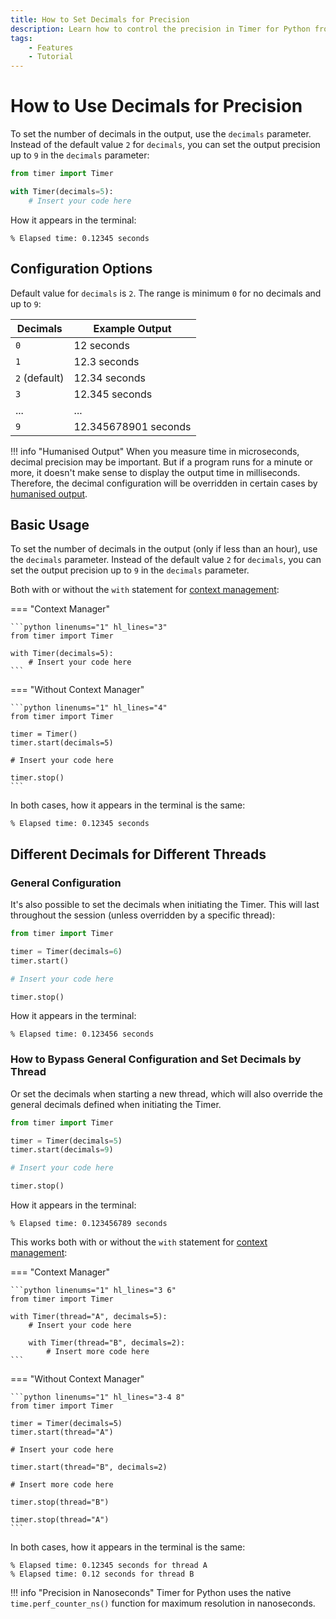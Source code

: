 ```yaml
---
title: How to Set Decimals for Precision
description: Learn how to control the precision in Timer for Python from 0 to 9 decimals. Includes code examples for beginners and advanced users.
tags:
    - Features
    - Tutorial
---
```


# How to Use Decimals for Precision
To set the number of decimals in the output, use the `decimals` parameter. Instead of the default value `2` for `decimals`, you can set the output precision up to `9` in the `decimals` parameter:

```python linenums="1" hl_lines="3"
from timer import Timer

with Timer(decimals=5):
    # Insert your code here
```

How it appears in the terminal:

```text title=""
% Elapsed time: 0.12345 seconds
```

## Configuration Options
Default value for `decimals` is `2`. The range is minimum `0` for no decimals and up to `9`:

| Decimals | Example Output |
| --- | --- |
| `0` | 12 seconds |
| `1` | 12.3 seconds |
| `2` (default) | 12.34 seconds |
| `3` | 12.345 seconds |
| ... | ...
| `9` | 12.345678901 seconds |

!!! info "Humanised Output"
    When you measure time in microseconds, decimal precision may be important. But if a program runs for a minute or more, it doesn't make sense to display the output time in milliseconds. Therefore, the decimal configuration will be overridden in certain cases by [humanised output](humanised-output.md).

## Basic Usage
To set the number of decimals in the output (only if less than an hour), use the `decimals` parameter. Instead of the default value `2` for `decimals`, you can set the output precision up to `9` in the `decimals` parameter.

Both with or without the `with` statement for [context management](context-manager.md):

=== "Context Manager"

    ```python linenums="1" hl_lines="3"
    from timer import Timer

    with Timer(decimals=5):
        # Insert your code here
    ```

=== "Without Context Manager"

    ```python linenums="1" hl_lines="4"
    from timer import Timer

    timer = Timer()
    timer.start(decimals=5)

    # Insert your code here

    timer.stop()
    ```

In both cases, how it appears in the terminal is the same:

```text title=""
% Elapsed time: 0.12345 seconds
```

## Different Decimals for Different Threads
### General Configuration
It's also possible to set the decimals when initiating the Timer. This will last throughout the session (unless overridden by a specific thread):

```python linenums="1" hl_lines="3"
from timer import Timer

timer = Timer(decimals=6)
timer.start()

# Insert your code here

timer.stop()
```

How it appears in the terminal:

```text title=""
% Elapsed time: 0.123456 seconds
```

### How to Bypass General Configuration and Set Decimals by Thread
Or set the decimals when starting a new thread, which will also override the general decimals defined when initiating the Timer.

```python linenums="1" hl_lines="3 4"
from timer import Timer

timer = Timer(decimals=5)
timer.start(decimals=9)

# Insert your code here

timer.stop()
```

How it appears in the terminal:

```text title=""
% Elapsed time: 0.123456789 seconds
```

This works both with or without the `with` statement for [context management](context-manager.md):

=== "Context Manager"

    ```python linenums="1" hl_lines="3 6"
    from timer import Timer

    with Timer(thread="A", decimals=5):
        # Insert your code here

        with Timer(thread="B", decimals=2):
            # Insert more code here
    ```

=== "Without Context Manager"

    ```python linenums="1" hl_lines="3-4 8"
    from timer import Timer

    timer = Timer(decimals=5)
    timer.start(thread="A")

    # Insert your code here

    timer.start(thread="B", decimals=2)

    # Insert more code here

    timer.stop(thread="B")

    timer.stop(thread="A")
    ```

In both cases, how it appears in the terminal is the same:

<pre><code>% Elapsed time: 0.12345 seconds for thread <span class="fg-green">A</span>
% Elapsed time: 0.12 seconds for thread <span class="fg-green">B</span></code></pre>

!!! info "Precision in Nanoseconds"
    Timer for Python uses the native `time.perf_counter_ns()` function for maximum resolution in nanoseconds.
